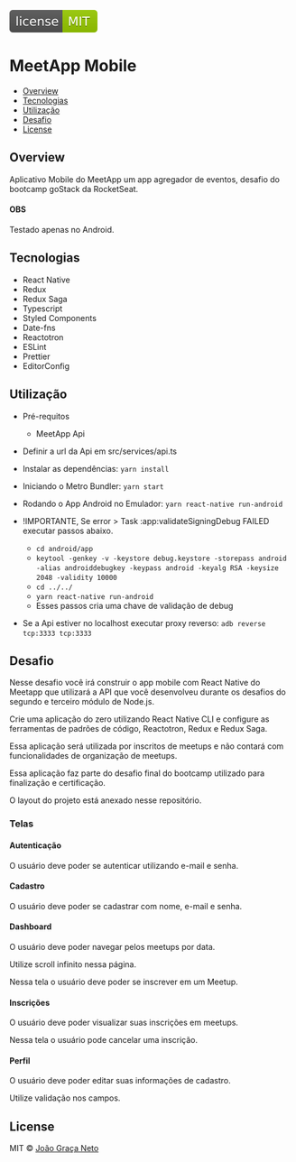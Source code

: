 ![Licence](badges/licence-badge.svg)

# MeetApp Mobile

- [Overview](#overview)
- [Tecnologias](#tecnologias)
- [Utilização](#utilização)
- [Desafio](#desafio)
- [License](#license)

## Overview

Aplicativo Mobile do MeetApp um app agregador de eventos, desafio do bootcamp goStack da RocketSeat.

#### OBS

Testado apenas no Android.

## Tecnologias

- React Native
- Redux
- Redux Saga
- Typescript
- Styled Components
- Date-fns
- Reactotron
- ESLint
- Prettier
- EditorConfig

## Utilização

- Pré-requitos

  - MeetApp Api

- Definir a url da Api em src/services/api.ts

- Instalar as dependências: `yarn install`

- Iniciando o Metro Bundler: `yarn start`

- Rodando o App Android no Emulador: `yarn react-native run-android`

- !IMPORTANTE, Se error > Task :app:validateSigningDebug FAILED executar passos abaixo.

  - `cd android/app`
  - `keytool -genkey -v -keystore debug.keystore -storepass android -alias androiddebugkey -keypass android -keyalg RSA -keysize 2048 -validity 10000`
  - `cd ../../`
  - `yarn react-native run-android`
  - Esses passos cria uma chave de validação de debug

- Se a Api estiver no localhost executar proxy reverso: `adb reverse tcp:3333 tcp:3333`

## Desafio

Nesse desafio você irá construir o app mobile com React Native do Meetapp que utilizará a API que você desenvolveu durante os desafios do segundo e terceiro módulo de Node.js.

Crie uma aplicação do zero utilizando React Native CLI e configure as ferramentas de padrões de código, Reactotron, Redux e Redux Saga.

Essa aplicação será utilizada por inscritos de meetups e não contará com funcionalidades de organização de meetups.

Essa aplicação faz parte do desafio final do bootcamp utilizado para finalização e certificação.

O layout do projeto está anexado nesse repositório.

### Telas

#### Autenticação

O usuário deve poder se autenticar utilizando e-mail e senha.

#### Cadastro

O usuário deve poder se cadastrar com nome, e-mail e senha.

#### Dashboard

O usuário deve poder navegar pelos meetups por data.

Utilize scroll infinito nessa página.

Nessa tela o usuário deve poder se inscrever em um Meetup.

#### Inscrições

O usuário deve poder visualizar suas inscrições em meetups.

Nessa tela o usuário pode cancelar uma inscrição.

#### Perfil

O usuário deve poder editar suas informações de cadastro.

Utilize validação nos campos.

## License

MIT © [João Graça Neto](https://github.com/joaogn)
